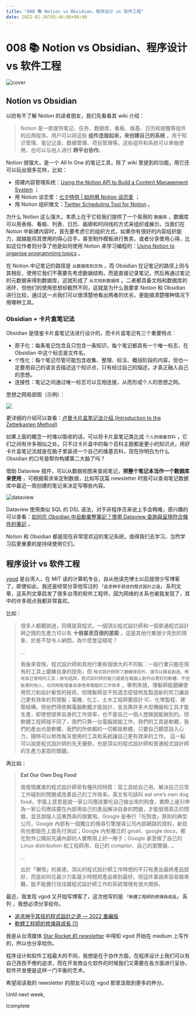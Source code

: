 ```yaml
---
title: "008 📚 Notion vs Obsidian、程序设计 vs 软件工程"
date: 2022-02-26T05:44:08+08:00
---
```


# 008 📚 Notion vs Obsidian、程序设计 vs 软件工程

![cover](./008/cover.jpeg)

## Notion vs Obsidian

以防有不了解 Notion 的读者朋友，我们先看看其 wiki 介绍：

> Notion 是一款提供笔记、任务、数据库、看板、维基、日历和提醒等组件的应用程序。用户可以将这些 **组件连接起来，来创建自己的系统** ，用于知识管理、笔记记录、数据管理、项目管理等。这些组件和系统可以单独使用，也可以与他人进行 **跨平台协作**。

Notion 很强大，是一个 All In One 的笔记工具，除了 wiki 里提到的功能，用它还可以玩出很多花样，比如：

- 搭建内容管理系统：[Using the Notion API to Build a Content Management System](https://www.appsmith.com/blog/using-the-notion-api-to-build-a-content-management-system) ；
- 用 Notion 谈恋爱：[七夕特供 | 如何用 Notion 谈恋爱](https://sspai.com/post/65098) ；
- 用 Notion 组织推文：[Twitter Scheduling Tool for Notion](https://www.queue.so/) 。

为什么 Notion 这么强大，本质上在于它给我们提供了一个易用的 `数据库` ，数据库可以用表格、看板、列表、日历、画廊和时间线的方式来组织或展示。当我们在 Notion 中新建内容时，首先要考虑它的组织方式，如果你有很好的内容组织能力，就越能将其使用的得心应手，甚至制作模板进行售卖，或者分享使用心得，比如这位作者则分享了他是如何使用 Notion 来学习编程的：[Using Notion to organise programming topics](https://blog.damiandemasi.com/using-notion-to-organise-programming-topics) 。

在 Notion 中记笔记的路径是 `从数据库到文档` ，而 Obsidian 在记笔记的路径上则与其相反，使用它我们不需要先考虑数据结构，而是直接记录笔记，然后再通过笔记的元数据来得到数据库，这就形成了 `从文档到数据库` 。二者都具备文档和数据库的闭环，但他们的使用思想却截然不同，这就是为什么我要拿 Notion 和 Obsidian 进行比较，通过这一点我们可以很清楚地看出两者的优劣，更能搞清楚哪种情况下用哪种工具。

### Obsidian + 卡片盒笔记法

Obsidian 是借鉴卡片盒笔记法进行设计的，而卡片盒笔记有三个重要特点：

- 原子化：每条笔记包含且只包含一条知识，每个笔记都具有一个唯一标志，在 Obsidian 中这个标志是文件名。
- 个性化：每个笔记尽管可能包含收集、整理、标注、概括阶段的内容，但也一定要用自己的语言去描述这个知识点，只有经过自己的描述，才真正融入自己的思想。
- 连接性：笔记之间通过唯一标志可以互相连接，从而形成个人的思想之网。

思想之网局部图（示例）：

![](./008/web_detail.png)

更详细的介绍可以查看：[卢曼卡片盒笔记法介绍 (Introduction to the Zettelkasten Method)](https://zettelkasten.de/introduction/zh/)

如果上面的概念一时难以吸收的话，可以将卡片盒笔记类比成 `个人的维基百科` ，它们之间有许多相似之处，只不过卡片盒中的每个百科主题都是更小的知识点，用好卡片盒笔记法就是在脑子里装进一个自己的维基百科，现在你明白为什么 Obsidian 的口号是帮你构建第二大脑了吗？

借助 Dataview 插件，可以从数据视图来查阅笔记，**把整个笔记本当作一个数据库来使用** ，可根据需求来定制数据，比如写这篇 newsletter 时我可以查询笔记数据库中最近一周创建的笔记来决定写哪些内容。

![dataview](./008/dataview.png)

Dataview 使用类似 SQL 的 DSL 语法，对于非程序员来说上手会稍难，感兴趣的可以查看：[如何在 Obsidian 中自動彙整筆記？使用 Dataview 查詢與呈現符合條件的筆記](https://medium.com/pm%E7%9A%84%E7%94%9F%E7%94%A2%E5%8A%9B%E5%B7%A5%E5%85%B7%E7%AE%B1/obsidian-%E4%BD%BF%E7%94%A8%E6%95%99%E5%AD%B8-%E6%8F%92%E4%BB%B6%E7%AF%87-02-%E5%A6%82%E4%BD%95%E5%9C%A8-obsidian-%E4%B8%AD%E8%87%AA%E5%8B%95-%E5%BD%99%E6%95%B4%E7%AD%86%E8%A8%98-8d90b5e44f6a) 。

Notion 和 Obsidian 都是现在非常受欢迎的笔记系统，值得我们去学习，当然学习后更重要的是持续使用它们。

## 程序设计 vs 软件工程

[vgod](https://blog.vgod.tw/) 是台湾人，在 MIT 读的计算机专业，自从他读完博士以后就很少写博客了，即便如此，我还是经常分享他写过的 `「追求神乎其技的程式設計之道」` 系列文章，这系列文章启发了很多台湾的软件工程师，因为网络的关系也被我发现了，其中的许多观点我都非常喜欢。

比如：

> 很多人都聽說過，同樣是寫程式，一個頂尖程式設計師和一個普通程式設計師之間的生產力可以有 **十倍甚至百倍的差距** 。這是其他行業很少見到的現象，於是不禁令人納悶，為什麼會這樣呢？
>
> ...
>
> 我後來發現，程式設計師和其他行業有個很大的不同點：一般行業只能在現有的工具上磨練自身的技術，但 `程式設計師除了磨練技術外，還可以獨自創造、修改自己使用的工具；換句話說，程式設計師的能力就是在電腦上創作出更好的軟體，不但能便利他人，也同時能增進自身使用電腦的工作效率` 。舉例來說，理髮師能磨練使用剪刀和設計髮型的技術，但理髮師並不知道怎麼發明及製造新的剪刀讓自己更有效率的剪頭髮；電機、化工、土木工程師要設計 IC、化學製程、建築結構，但他們得依賴電腦軟體才能設計，並且靠許多大型機器和工具才能生產，即使想提昇自身的工作效率，也不是自己一個人想做就能辦到的。但軟體工程師就不同了，我們只靠一台電腦就能工作，我們的工具是軟體，我們的產出也是軟體，我們的所依賴的一切都是軟體，只要自己願意投入心力，隨時可以修改每天使用的工具和系統讓自己更有效率的工作。
> 這一點可以說是程式設計師的先天優勢，也是頂尖的程式設計師和普通程式設計師的生產力差距的關鍵。

再比如：

> **Eat Our Own Dog Food**
>
> 我發現厲害的程式設計師常有種共同特質：寫工具給自己用，解決自己日常工作碰到的問題或改善自己的工作效率。英文有句話叫 eat one’s own dog food，字面上意思是說一家公司應該要吃自己做出來的狗食，實際上是引申為一家公司應該要在內部用自己的產品解決自身的問題，才能發現真正的問題，並且說服人這東西真的很實用。Google 是奉行「吃狗食」原則的典型公司，Google 內部有一個獨立的搜尋引擎搜尋公司內部網路的資料，新技術也都能在上面先行測試；Google 內有獨立的 gmail、google docs，都在對外公開前先讓內部的人實際用上好一陣子；Google 甚至做了自己的 Linux distribution 給工程師用、自己的 compiler、自己的瀏覽器…。
>
> ...
>
> 出於「懶惰」的美德，頂尖的程式設計師工作時想的不只有產出最終產品就好，而是如何花最少力氣最少時間把產品做到最好。但這件事說來容易做來難，能不能實行往往跟程式設計師工作的系統環境有很大關係。

最近，我发现 vgod 又开始写博客了，这次他写的是 `「軟體工程師的修煉與成長」` 系列 ，我想必须分享给你。

- [追求神乎其技的程式設計之道 — 2022 重編版](https://vgod.medium.com/%E8%BF%BD%E6%B1%82%E7%A5%9E%E4%B9%8E%E5%85%B6%E6%8A%80%E7%9A%84%E7%A8%8B%E5%BC%8F%E8%A8%AD%E8%A8%88%E4%B9%8B%E9%81%93-2022%E9%87%8D%E7%B7%A8%E7%89%88-7cccc3c68f1e)
- [軟體工程師的修煉與成長 (1)](https://vgod.medium.com/%E8%BB%9F%E9%AB%94%E5%B7%A5%E7%A8%8B%E5%B8%AB%E7%9A%84%E4%BF%AE%E7%85%89%E8%88%87%E6%88%90%E9%95%B7-1-7b906f837d74)

我是从台湾媒体 [Star Rocket 的 newsletter](https://blog.starrocket.io/star-rocket-newsletter/) 中得知 vgod 开始在 medium 上写作的，所以也分享给你。

程序设计和软件工程最大的不同，我想是在于协作方面，在程序设计上我们可以有自己孜孜不倦的追求，而在开发商业化软件的时候我们又需要在各方面进行妥协，软件开发便是这样一门平衡的艺术。

希望阅读我的 newsletter 的朋友可以在 vgod 那里汲取到更多的养分。

Until next week,

lcomplete
